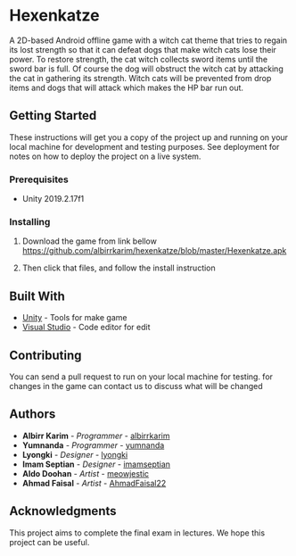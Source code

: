 # Hexenkatze

A 2D-based Android offline game with a witch cat theme that tries to regain its lost strength so that it can defeat dogs that make witch cats lose their power. To restore strength, the cat witch collects sword items until the sword bar is full. Of course the dog will obstruct the witch cat by attacking the cat in gathering its strength. Witch cats will be prevented from drop items and dogs that will attack which makes the HP bar run out. 

## Getting Started

These instructions will get you a copy of the project up and running on your local machine for development and testing purposes. See deployment for notes on how to deploy the project on a live system.

### Prerequisites

*	Unity 2019.2.17f1


### Installing

1. Download the game from link bellow
https://github.com/albirrkarim/hexenkatze/blob/master/Hexenkatze.apk

2. Then click that files, and follow the install instruction

## Built With

* [Unity](https://unity.com) - Tools for make game
* [Visual Studio](https://code.visualstudio.com/) - Code editor for edit 

## Contributing

You can send a pull request to run on your local machine for testing. for changes in the game can contact us to discuss what will be changed

## Authors

* **Albirr Karim** - *Programmer* - [albirrkarim](https://github.com/albirrkarim)
* **Yumnanda** - *Programmer* - [yumnanda](https://github.com/yumnanda)
* **Lyongki** - *Designer* - [lyongki](https://github.com/lyongki)
* **Imam Septian** - *Designer* - [imamseptian](https://github.com/imamseptian)
* **Aldo Doohan** - *Artist* - [meowjestic](https://github.com/meowjestic)
* **Ahmad Faisal** - *Artist* - [AhmadFaisal22](https://github.com/AhmadFaisal22)


## Acknowledgments
This project aims to complete the final exam in lectures. We hope this project can be useful.
